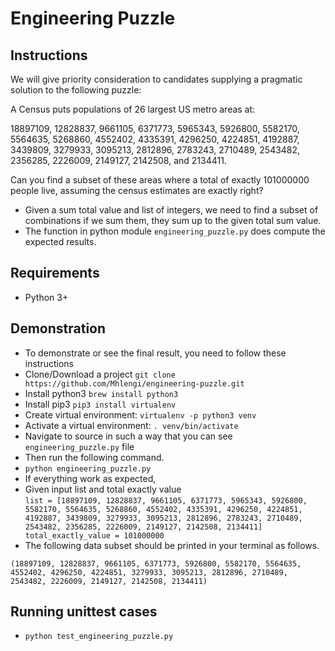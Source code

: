 # Engineering Puzzle
## Instructions
We will give priority consideration to candidates supplying a pragmatic solution to the following puzzle:

A Census puts populations of 26 largest US metro areas at:

18897109, 12828837, 9661105, 6371773, 5965343, 5926800, 5582170, 5564635, 5268860, 4552402, 4335391, 4296250, 4224851, 4192887, 3439809, 3279933, 3095213, 2812896, 2783243, 2710489, 2543482, 2356285, 2226009, 2149127, 2142508, and 2134411.

Can you find a subset of these areas where a total of exactly 101000000 people live, assuming the census estimates are exactly right?

- Given a sum total value and list of integers, we need to find a subset of combinations if we sum them, they sum up to the given total sum value.
- The function in python module `engineering_puzzle.py` does compute the expected results. 

## Requirements
- Python 3+

## Demonstration
- To demonstrate or see the final result, you need to follow these instructions
- Clone/Download a project `git clone https://github.com/Mhlengi/engineering-puzzle.git`
- Install python3 `brew install python3`
- Install pip3 `pip3 install virtualenv`
- Create virtual environment: `virtualenv -p python3 venv`
- Activate a virtual environment: `. venv/bin/activate`
- Navigate to source in such a way that you can see `engineering_puzzle.py` file
- Then run the following command.
- `python engineering_puzzle.py`
- If everything work as expected,
- Given input list and total exactly value  
``
list = [18897109, 12828837, 9661105, 6371773, 5965343, 5926800, 5582170, 5564635, 5268860, 4552402, 4335391, 4296250, 4224851, 4192887, 3439809, 3279933, 3095213, 2812896, 2783243, 2710489, 2543482, 2356285, 2226009, 2149127, 2142508, 2134411]
total_exactly_value = 101000000
``
- The following data subset should be printed in your terminal as follows.
```
(18897109, 12828837, 9661105, 6371773, 5926800, 5582170, 5564635, 4552402, 4296250, 4224851, 3279933, 3095213, 2812896, 2710489, 2543482, 2226009, 2149127, 2142508, 2134411)
```
## Running unittest cases
- `python test_engineering_puzzle.py `
